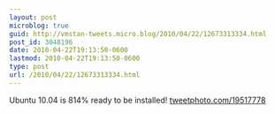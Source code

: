 ```yaml
---
layout: post
microblog: true
guid: http://vmstan-tweets.micro.blog/2010/04/22/12673313334.html
post_id: 3048196
date: 2010-04-22T19:13:50-0600
lastmod: 2010-04-22T19:13:50-0600
type: post
url: /2010/04/22/12673313334.html
---
```

Ubuntu 10.04 is 814% ready to be installed! [tweetphoto.com/19517778](http://tweetphoto.com/19517778)
